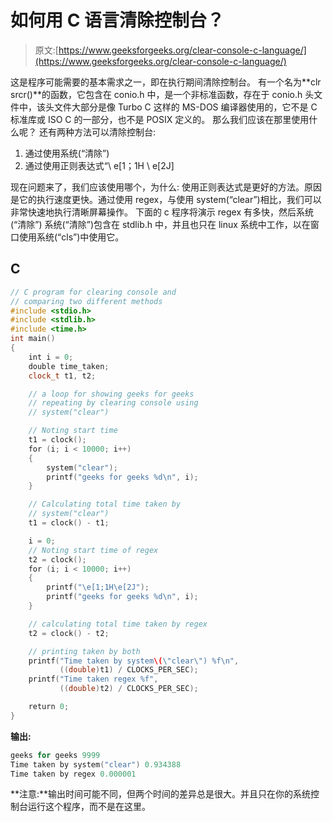 # 如何用 C 语言清除控制台？

> 原文:[https://www.geeksforgeeks.org/clear-console-c-language/](https://www.geeksforgeeks.org/clear-console-c-language/)

这是程序可能需要的基本需求之一，即在执行期间清除控制台。
有一个名为**clr srcr()**的函数，它包含在 conio.h 中，是一个非标准函数，存在于 conio.h 头文件中，该头文件大部分是像 Turbo C 这样的 MS-DOS 编译器使用的，它不是 C 标准库或 ISO C 的一部分，也不是 POSIX 定义的。
那么我们应该在那里使用什么呢？
还有两种方法可以清除控制台:

1.  通过使用系统(“清除”)
2.  通过使用正则表达式“\ e[1；1H \ e[2J]

现在问题来了，我们应该使用哪个，为什么:
使用正则表达式是更好的方法。原因是它的执行速度更快。通过使用 regex，与使用 system(“clear”)相比，我们可以非常快速地执行清晰屏幕操作。
下面的 c 程序将演示 regex 有多快，然后系统(“清除”)
系统(“清除”)包含在 stdlib.h 中，并且也只在 linux 系统中工作，以在窗口使用系统(“cls”)中使用它。

## C

```cpp
// C program for clearing console and
// comparing two different methods
#include <stdio.h>
#include <stdlib.h>
#include <time.h>
int main()
{
    int i = 0;
    double time_taken;
    clock_t t1, t2;

    // a loop for showing geeks for geeks
    // repeating by clearing console using
    // system("clear")

    // Noting start time
    t1 = clock();
    for (i; i < 10000; i++)
    {
        system("clear");
        printf("geeks for geeks %d\n", i);
    }

    // Calculating total time taken by
    // system("clear")
    t1 = clock() - t1;

    i = 0;
    // Noting start time of regex
    t2 = clock();
    for (i; i < 10000; i++)
    {
        printf("\e[1;1H\e[2J");
        printf("geeks for geeks %d\n", i);
    }

    // calculating total time taken by regex
    t2 = clock() - t2;

    // printing taken by both
    printf("Time taken by system\(\"clear\") %f\n",
           ((double)t1) / CLOCKS_PER_SEC);
    printf("Time taken regex %f",
           ((double)t2) / CLOCKS_PER_SEC);

    return 0;
}
```

**输出:**

```cpp
geeks for geeks 9999
Time taken by system("clear") 0.934388
Time taken by regex 0.000001

```

**注意:**输出时间可能不同，但两个时间的差异总是很大。并且只在你的系统控制台运行这个程序，而不是在这里。